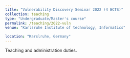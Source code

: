 ```yaml
---
title: "Vulnerability Discovery Seminar 2022 (4 ECTS)"
collection: teaching
type: "Undergraduate/Master's course"
permalink: /teaching/2022-vuln
venue: "Karlsruhe Institute of technology, Informatics"

location: "Karslruhe, Germany"
---
```


Teaching and administration duties.
